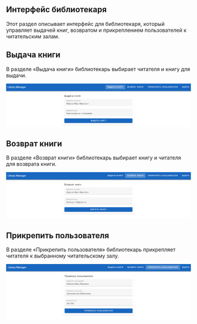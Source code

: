 ## **Интерфейс библиотекаря**

Этот раздел описывает интерфейс для библиотекаря, который управляет выдачей книг, возвратом и прикреплением пользователей к читательским залам.

## **Выдача книги**

В разделе «Выдача книги» библиотекарь выбирает читателя и книгу для выдачи.

![](../images/30.png)

## **Возврат книги**

В разделе «Возврат книги» библиотекарь выбирает книгу и читателя для возврата книги.

![](../images/31.png)

## **Прикрепить пользователя**

В разделе «Прикрепить пользователя» библиотекарь прикрепляет читателя к выбранному читательскому залу.

![](../images/32.png)
